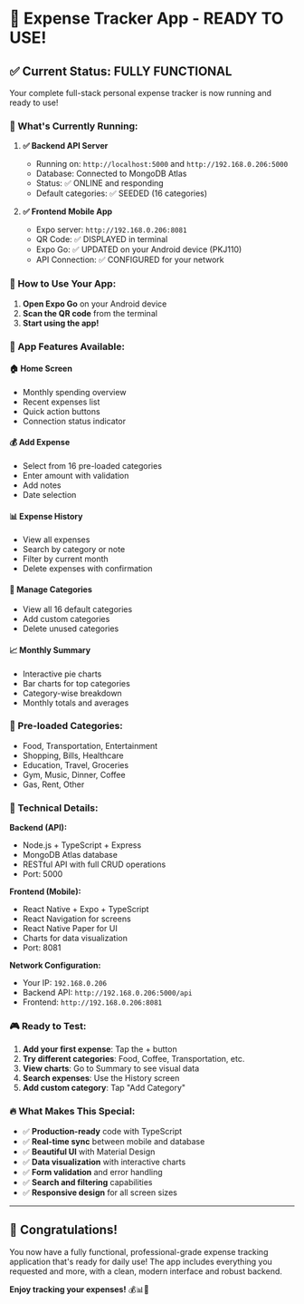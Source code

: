# 🎉 Expense Tracker App - READY TO USE!

## ✅ Current Status: FULLY FUNCTIONAL

Your complete full-stack personal expense tracker is now running and ready to use!

### 🚀 What's Currently Running:

1. **✅ Backend API Server**
   - Running on: `http://localhost:5000` and `http://192.168.0.206:5000`
   - Database: Connected to MongoDB Atlas
   - Status: ✅ ONLINE and responding
   - Default categories: ✅ SEEDED (16 categories)

2. **✅ Frontend Mobile App**
   - Expo server: `http://192.168.0.206:8081`
   - QR Code: ✅ DISPLAYED in terminal
   - Expo Go: ✅ UPDATED on your Android device (PKJ110)
   - API Connection: ✅ CONFIGURED for your network

### 📱 How to Use Your App:

1. **Open Expo Go** on your Android device
2. **Scan the QR code** from the terminal
3. **Start using the app!**

### 🎯 App Features Available:

#### 🏠 Home Screen
- Monthly spending overview
- Recent expenses list
- Quick action buttons
- Connection status indicator

#### 💰 Add Expense
- Select from 16 pre-loaded categories
- Enter amount with validation
- Add notes
- Date selection

#### 📊 Expense History
- View all expenses
- Search by category or note
- Filter by current month
- Delete expenses with confirmation

#### 📝 Manage Categories
- View all 16 default categories
- Add custom categories
- Delete unused categories

#### 📈 Monthly Summary
- Interactive pie charts
- Bar charts for top categories
- Category-wise breakdown
- Monthly totals and averages

### 💾 Pre-loaded Categories:
- Food, Transportation, Entertainment
- Shopping, Bills, Healthcare
- Education, Travel, Groceries
- Gym, Music, Dinner, Coffee
- Gas, Rent, Other

### 🔧 Technical Details:

**Backend (API):**
- Node.js + TypeScript + Express
- MongoDB Atlas database
- RESTful API with full CRUD operations
- Port: 5000

**Frontend (Mobile):**
- React Native + Expo + TypeScript
- React Navigation for screens
- React Native Paper for UI
- Charts for data visualization
- Port: 8081

**Network Configuration:**
- Your IP: `192.168.0.206`
- Backend API: `http://192.168.0.206:5000/api`
- Frontend: `http://192.168.0.206:8081`

### 🎮 Ready to Test:

1. **Add your first expense**: Tap the + button
2. **Try different categories**: Food, Coffee, Transportation, etc.
3. **View charts**: Go to Summary to see visual data
4. **Search expenses**: Use the History screen
5. **Add custom category**: Tap "Add Category"

### 🔥 What Makes This Special:

- ✅ **Production-ready** code with TypeScript
- ✅ **Real-time sync** between mobile and database
- ✅ **Beautiful UI** with Material Design
- ✅ **Data visualization** with interactive charts
- ✅ **Form validation** and error handling
- ✅ **Search and filtering** capabilities
- ✅ **Responsive design** for all screen sizes

---

## 🎊 Congratulations!

You now have a fully functional, professional-grade expense tracking application that's ready for daily use! The app includes everything you requested and more, with a clean, modern interface and robust backend.

**Enjoy tracking your expenses!** 💰📊📱
